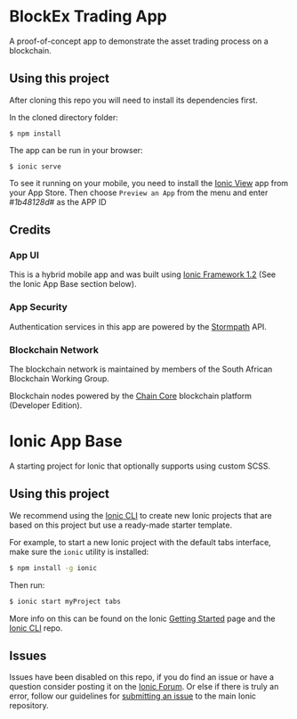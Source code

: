 BlockEx Trading App
=====================

A proof-of-concept app to demonstrate the asset trading process on a blockchain.

## Using this project

After cloning this repo you will need to install its dependencies first.

In the cloned directory folder:

```
$ npm install
```

The app can be run in your browser:

```
$ ionic serve
```

To see it running on your mobile, you need to install the [Ionic View](http://view.ionic.io/) app from your App Store.
Then choose `Preview an App` from the menu and enter #*1b48128d*# as the APP ID

## Credits

### App UI

This is a hybrid mobile app and was built using [Ionic Framework 1.2](http://ionicframework.com/) (See the Ionic App Base section below).

### App Security

Authentication services in this app are powered by the [Stormpath](https://stormpath.com/) API.

### Blockchain Network

The blockchain network is maintained by members of the South African Blockchain Working Group.

Blockchain nodes powered by the [Chain Core](https://www.chain.com) blockchain platform (Developer Edition).

Ionic App Base
=====================

A starting project for Ionic that optionally supports using custom SCSS.

## Using this project

We recommend using the [Ionic CLI](https://github.com/driftyco/ionic-cli) to create new Ionic projects that are based on this project but use a ready-made starter template.

For example, to start a new Ionic project with the default tabs interface, make sure the `ionic` utility is installed:

```bash
$ npm install -g ionic
```

Then run:

```bash
$ ionic start myProject tabs
```

More info on this can be found on the Ionic [Getting Started](http://ionicframework.com/getting-started) page and the [Ionic CLI](https://github.com/driftyco/ionic-cli) repo.

## Issues
Issues have been disabled on this repo, if you do find an issue or have a question consider posting it on the [Ionic Forum](http://forum.ionicframework.com/).  Or else if there is truly an error, follow our guidelines for [submitting an issue](http://ionicframework.com/submit-issue/) to the main Ionic repository.
